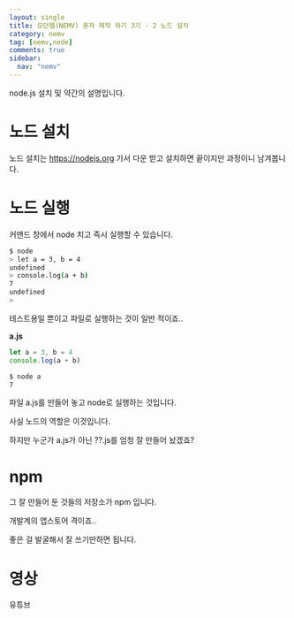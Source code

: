 ```yaml
---
layout: single
title: 모던웹(NEMV) 혼자 제작 하기 3기 - 2 노드 설치
category: nemv
tag: [nemv,node]
comments: true
sidebar:
  nav: "nemv"
---
```


node.js 설치 및 약간의 설명입니다.

# 노드 설치

노드 설치는 https://nodejs.org 가서 다운 받고 설치하면 끝이지만 과정이니 남겨봅니다.

# 노드 실행

커맨드 창에서 node 치고 즉시 실행할 수 있습니다.

```bash
$ node
> let a = 3, b = 4
undefined
> console.log(a + b)
7
undefined
> 
```

테스트용일 뿐이고 파일로 실행하는 것이 일반 적이죠..

**a.js**
```javascript
let a = 3, b = 4
console.log(a + b)
```

```bash
$ node a
7
```

파일 a.js를 만들어 놓고 node로 실행하는 것입니다.

사실 노드의 역할은 이것입니다.

하지만 누군가 a.js가 아닌 ??.js를 엄청 잘 만들어 놨겠죠?

# npm

그 잘 만들어 둔 것들의 저장소가 npm 입니다.

개발계의 앱스토어 격이죠..

좋은 걸 발굴해서 잘 쓰기만하면 됩니다.

# 영상

유튜브


 